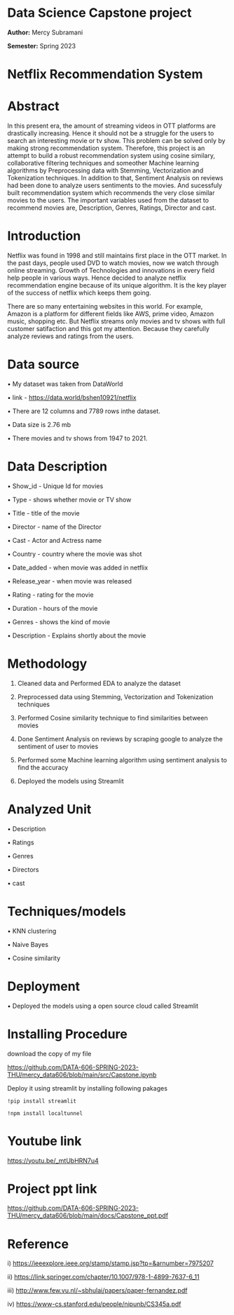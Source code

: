 # Data Science Capstone project

**Author:** Mercy Subramani

**Semester:** Spring 2023
  
# Netflix Recommendation System

# Abstract

In this present era, the amount of streaming videos in OTT platforms are drastically increasing. Hence it should not be a struggle for the users to search an interesting movie or tv show. This problem can be solved only by making strong recommendation system. Therefore, this project is an attempt to build a robust recommendation system using cosine similary, collaborative filtering techniques and someother Machine learning algorithms by Preprocessing data with Stemming, Vectorization and Tokenization techniques. In addition to that, Sentiment Analysis on reviews had been done to analyze users sentiments to the movies. And sucessfuly built recommendation system which recommends the very close similar movies to the users. The important variables used from the dataset to recommend movies are, Description, Genres, Ratings, Director and cast.


# Introduction

Netflix was found in 1998 and still maintains first place in the OTT market. In the past days, people used DVD to watch movies, now we watch through
online streaming. Growth of Technologies and innovations in every field help people in various ways. Hence decided to analyze netflix recommendation engine because 
of its unique algorithm. It is the key player of the success of netflix which keeps them going.

There are so many entertaining websites in this world. For example, Amazon is a platform for different fields like AWS, prime video, Amazon music, shopping etc.
But Netflix streams only movies and tv shows with full customer satifaction and this got my attention. Because they carefully analyze reviews and ratings from the users.  


# Data source

•	My dataset was taken from DataWorld

• link - https://data.world/bshen10921/netflix
 
• There are 12 columns and 7789 rows inthe dataset.

• Data size is 2.76 mb

• There movies and tv shows from 1947 to 2021.


# Data Description

•	Show_id - Unique Id for movies

•	Type - shows whether movie or TV show

•	Title - title of the movie

• Director - name of the Director

•	Cast - Actor and Actress name

•	Country - country where the movie was shot

•	Date_added - when movie was added in netflix

•	Release_year - when movie was released

•	Rating - rating for the movie

•	Duration - hours of the movie

• Genres - shows the kind of movie

•	Description - Explains shortly about the movie


# Methodology

1) Cleaned data and Performed EDA to analyze the dataset

2) Preprocessed data using Stemming, Vectorization and Tokenization techniques

3) Performed Cosine similarity technique to find similarities between movies 

4) Done Sentiment Analysis on reviews by scraping google to analyze the sentiment of user to movies

5) Performed some Machine learning algorithm using sentiment analysis to find the accuracy

6) Deployed the models using Streamlit


# Analyzed Unit

•	Description

• Ratings

•	Genres

•	Directors

•	cast 


# Techniques/models

•	KNN clustering

•	Naive Bayes

•	Cosine similarity


# Deployment

• Deployed the models using a open source cloud called Streamlit

# Installing Procedure

download the copy of my file

https://github.com/DATA-606-SPRING-2023-THU/mercy_data606/blob/main/src/Capstone.ipynb
 
Deploy it using streamlit by installing following pakages

    !pip install streamlit
    
    !npm install localtunnel

# Youtube link

https://youtu.be/_mtUbHRN7u4

# Project ppt link

https://github.com/DATA-606-SPRING-2023-THU/mercy_data606/blob/main/docs/Capstone_ppt.pdf


# Reference

i) https://ieeexplore.ieee.org/stamp/stamp.jsp?tp=&arnumber=7975207

ii) https://link.springer.com/chapter/10.1007/978-1-4899-7637-6_11

iii) http://www.few.vu.nl/~sbhulai/papers/paper-fernandez.pdf

iv) https://www-cs.stanford.edu/people/nipunb/CS345a.pdf
